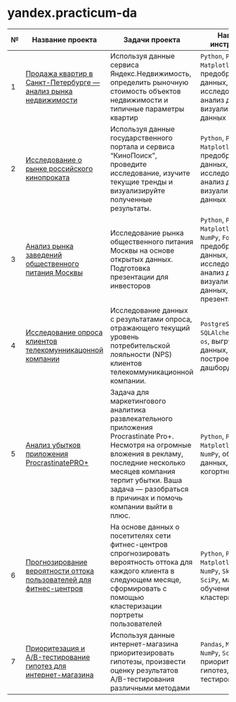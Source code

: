 # yandex.practicum-da

№ | Название проекта  | Задачи проекта | Навыки и инструменты
------------- | ------------- | ------------- | -------------
1 | [Продажа квартир в Санкт-Петербурге — анализ рынка недвижимости](https://github.com/Ekaterina-Smurova/yandex.practicum-da/tree/main/%D0%90%D0%BD%D0%B0%D0%BB%D0%B8%D0%B7%20%D1%80%D1%8B%D0%BD%D0%BA%D0%B0%20%D0%BD%D0%B5%D0%B4%D0%B2%D0%B8%D0%B6%D0%B8%D0%BC%D0%BE%D1%81%D1%82%D0%B8) | Используя данные сервиса Яндекс.Недвижимость, определить рыночную стоимость объектов недвижимости и типичные параметры квартир | `Python`, `Pandas`, `Matplotlib`, предобработка данных, исследовательский анализ данных, визуализация данных 
2 | [Исследование о рынке российского кинопроката](https://github.com/Ekaterina-Smurova/yandex.practicum-da/tree/main/%D0%98%D1%81%D1%81%D0%BB%D0%B5%D0%B4%D0%BE%D0%B2%D0%B0%D0%BD%D0%B8%D0%B5%20%D0%BE%20%D1%80%D1%8B%D0%BD%D0%BA%D0%B5%20%D1%80%D0%BE%D1%81%D1%81%D0%B8%D0%B9%D1%81%D0%BA%D0%BE%D0%B3%D0%BE%20%D0%BA%D0%B8%D0%BD%D0%BE%D0%BF%D1%80%D0%BE%D0%BA%D0%B0%D1%82%D0%B0)  | Используя данные государственного портала и сервиса “КиноПоиск”, проведите исследование, изучите текущие тренды и визуализируйте полученные результаты. | `Python`, `Pandas`, `Matplotlib`, предобработка данных, исследовательский анализ данных, визуализация данных
3 | [Анализ рынка заведений общественного питания Москвы](https://github.com/Ekaterina-Smurova/yandex.practicum-da/tree/main/%D0%90%D0%BD%D0%B0%D0%BB%D0%B8%D0%B7%20%D1%80%D1%8B%D0%BD%D0%BA%D0%B0%20%D0%B7%D0%B0%D0%B2%D0%B5%D0%B4%D0%B5%D0%BD%D0%B8%D0%B9%20%D0%BE%D0%B1%D1%89%D0%B5%D1%81%D1%82%D0%B2%D0%B5%D0%BD%D0%BD%D0%BE%D0%B3%D0%BE%20%D0%BF%D0%B8%D1%82%D0%B0%D0%BD%D0%B8%D1%8F%20%D0%9C%D0%BE%D1%81%D0%BA%D0%B2%D1%8B) | Исследование рынка общественного питания Москвы на основе открытых данных. Подготовка презентации для инвесторов | `Python`, `Pandas`, `Matplotlib`, `Seaborn`, `NumPy`, `Folium`, предобработка данных, исследовательский анализ данных, визуализация данных, создание презентаций
4 | [Исследование опроса клиентов телекомунникацонной компании]() | Исследование данных с результатами опроса, отражающего текущий уровень потребительской лояльности (NPS) клиентов телекоммуникационной компании. | `PostgreSQL`, `SQLAlchemy`, `Pandas`, `os`, выгрузка данных, Tableau построение дашборда 
5 | [Анализ убытков приложения ProcrastinatePRO+](https://github.com/Ekaterina-Smurova/yandex.practicum-da/tree/main/%D0%90%D0%BD%D0%B0%D0%BB%D0%B8%D0%B7%20%D1%83%D0%B1%D1%8B%D1%82%D0%BA%D0%BE%D0%B2%20%D0%BF%D1%80%D0%B8%D0%BB%D0%BE%D0%B6%D0%B5%D0%BD%D0%B8%D1%8F%20ProcrastinatePRO%2B) | Задача для маркетингового аналитика развлекательного приложения Procrastinate Pro+. Несмотря на огромные вложения в рекламу, последние несколько месяцев компания терпит убытки. Ваша задача — разобраться в причинах и помочь компании выйти в плюс. | `Python`, `Pandas`, `Matplotlib`, `Seaborn`, `NumPy`, обработка данных, LTV, CAC, когортный анализ
6 | [Прогнозирование вероятности оттока пользователей для фитнес-центров](https://github.com/Ekaterina-Smurova/yandex.practicum-da/tree/main/%D0%9F%D1%80%D0%BE%D0%B3%D0%BD%D0%BE%D0%B7%D0%B8%D1%80%D0%BE%D0%B2%D0%B0%D0%BD%D0%B8%D0%B5%20%D0%B2%D0%B5%D1%80%D0%BE%D1%8F%D1%82%D0%BD%D0%BE%D1%81%D1%82%D0%B8%20%D0%BE%D1%82%D1%82%D0%BE%D0%BA%D0%B0%20%D0%BF%D0%BE%D0%BB%D1%8C%D0%B7%D0%BE%D0%B2%D0%B0%D1%82%D0%B5%D0%BB%D0%B5%D0%B9%20%D0%B4%D0%BB%D1%8F%20%D1%84%D0%B8%D1%82%D0%BD%D0%B5%D1%81-%D1%86%D0%B5%D0%BD%D1%82%D1%80%D0%BE%D0%B2) | На основе данных о посетителях сети фитнес-центров спрогнозировать вероятность оттока для каждого клиента в следующем месяце, сформировать с помощью кластеризации портреты пользователей | `Python`, `Pandas`, `Matplotlib`, `Seaborn`, `NumPy`, `Sklearn`, `SciPy`, машинное обучение, кластеризация
7 | [Приоритезация и A/B-тестирование гипотез для интернет-магазина](https://github.com/Ekaterina-Smurova/yandex.practicum-da/tree/main/%D0%9F%D1%80%D0%B8%D0%BE%D1%80%D0%B8%D1%82%D0%B5%D0%B7%D0%B0%D1%86%D0%B8%D1%8F%20%D0%B8%20A-B%20%D1%82%D0%B5%D1%81%D1%82%D0%B8%D1%80%D0%BE%D0%B2%D0%B0%D0%BD%D0%B8%D0%B5%20%D0%B3%D0%B8%D0%BF%D0%BE%D1%82%D0%B5%D0%B7%20%D0%B4%D0%BB%D1%8F%20%D0%B8%D0%BD%D1%82%D0%B5%D1%80%D0%BD%D0%B5%D1%82-%D0%BC%D0%B0%D0%B3%D0%B0%D0%B7%D0%B8%D0%BD%D0%B0) | Используя данные интернет-магазина приоритезировать гипотезы, произвести оценку результатов A/B-тестирования различными методами | `Pandas`, `Matplotlib`, `NumPy`, `SciPy`, `Math`, приоритизация гипотез, A/B-тестирование
